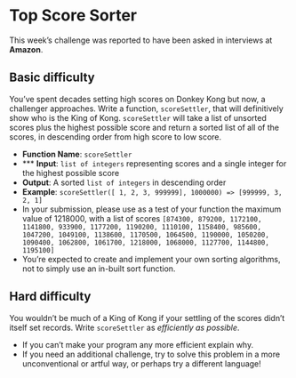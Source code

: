# Top Score Sorter

This week’s challenge was reported to have been asked in interviews at **Amazon**.

## Basic difficulty

You’ve spent decades setting high scores on Donkey Kong but now, a challenger approaches. Write a function, `scoreSettler`, that will definitively show who is the King of Kong. `scoreSettler` will take a list of unsorted scores plus the highest possible score and return a sorted list of all of the scores, in descending order from high score to low score.

* **Function Name**: `scoreSettler`
* *** **Input**: `list of integers` representing scores and a single integer for the highest possible score
* **Output**: A sorted `list of integers` in descending order
* **Example**: `scoreSettler([ 1, 2, 3, 999999], 1000000) => [999999, 3, 2, 1]`
* In your submission, please use as a test of your function the maximum value of 1218000, with a list of scores `[874300, 879200, 1172100, 1141800, 933900, 1177200, 1190200, 1110100, 1158400, 985600, 1047200, 1049100, 1138600, 1170500, 1064500, 1190000, 1050200, 1090400, 1062800, 1061700, 1218000, 1068000, 1127700, 1144800, 1195100]`
* You’re expected to create and implement your own sorting algorithms, not to simply use an in-built sort function.


## Hard difficulty

You wouldn’t be much of a King of Kong if your settling of the scores didn’t itself set records. Write `scoreSettler` as *efficiently as possible*.

* If you can’t make your program any more efficient explain why.
* If you need an additional challenge, try to solve this problem in a more unconventional or artful way, or perhaps try a different language!
